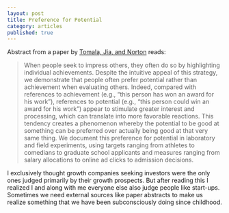 ```yaml
---
layout: post
title: Preference for Potential
category: articles
published: true
---  
```

Abstract from a paper by [Tomala, Jia, and Norton](http://psycnet.apa.org/psycinfo/2012-18069-001)  reads:     
   
>When people seek to impress others, they often do so by highlighting individual achievements. Despite the intuitive appeal of this strategy, we demonstrate that people often prefer potential rather than achievement when evaluating others. Indeed, compared with references to achievement (e.g., “this person has won an award for his work”), references to potential (e.g., “this person could win an award for his work”) appear to stimulate greater interest and processing, which can translate into more favorable reactions. This tendency creates a phenomenon whereby the potential to be good at something can be preferred over actually being good at that very same thing. We document this preference for potential in laboratory and field experiments, using targets ranging from athletes to comedians to graduate school applicants and measures ranging from salary allocations to online ad clicks to admission decisions. 
    
I exclusively thought growth companies seeking investors were the only ones judged primarily by their growth prospects. But after reading this I realized I and along with me everyone else also judge people like start-ups.   
Sometimes we need external sources like paper abstracts to make us realize something that we have been subconsciously doing since childhood.